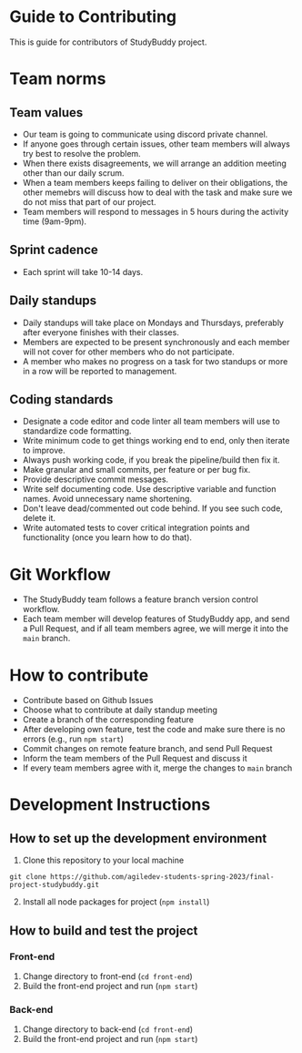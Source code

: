 # Guide to Contributing
This is guide for contributors of StudyBuddy project.

# Team norms

## Team values

* Our team is going to communicate using discord private channel. 
* If anyone goes through certain issues, other team members will always try best to resolve the problem. 
* When there exists disagreements, we will arrange an addition meeting other than our daily scrum. 
* When a team members keeps failing to deliver on their obligations, the other memebrs will discuss how to deal with the task and make sure we do not miss that part of our project. 
* Team members will respond to messages in 5 hours during the activity time (9am-9pm). 

## Sprint cadence
* Each sprint will take 10-14 days. 


## Daily standups
* Daily standups will take place on Mondays and Thursdays, preferably after everyone finishes with their classes.
* Members are expected to be present synchronously and each member will not cover for other members who do not participate.
* A member who makes no progress on a task for two standups or more in a row will be reported to management.


## Coding standards
* Designate a code editor and code linter all team members will use to standardize code formatting.
* Write minimum code to get things working end to end, only then iterate to improve.
* Always push working code, if you break the pipeline/build then fix it.
* Make granular and small commits, per feature or per bug fix.
* Provide descriptive commit messages.
* Write self documenting code. Use descriptive variable and function names. Avoid unnecessary name shortening.
* Don't leave dead/commented out code behind. If you see such code, delete it.
* Write automated tests to cover critical integration points and functionality (once you learn how to do that).


# Git Workflow
* The StudyBuddy team follows a feature branch version control workflow.
* Each team member will develop features of StudyBuddy app, and send a Pull Request, and if all team members agree, we will merge it into the `main` branch. 

# How to contribute
* Contribute based on Github Issues
* Choose what to contribute at daily standup meeting
* Create a branch of the corresponding feature
* After developing own feature, test the code and make sure there is no errors (e.g., run `npm start`)
* Commit changes on remote feature branch, and send Pull Request
* Inform the team members of the Pull Request and discuss it
* If every team members agree with it, merge the changes to `main` branch

# Development Instructions
## How to set up the development environment
1. Clone this repository to your local machine
~~~
git clone https://github.com/agiledev-students-spring-2023/final-project-studybuddy.git
~~~
2. Install all node packages for project (`npm install`)


## How to build and test the project
### Front-end
1. Change directory to front-end (`cd front-end`)
2. Build the front-end project and run (`npm start`)

### Back-end
1. Change directory to back-end (`cd front-end`)
2. Build the front-end project and run (`npm start`)
